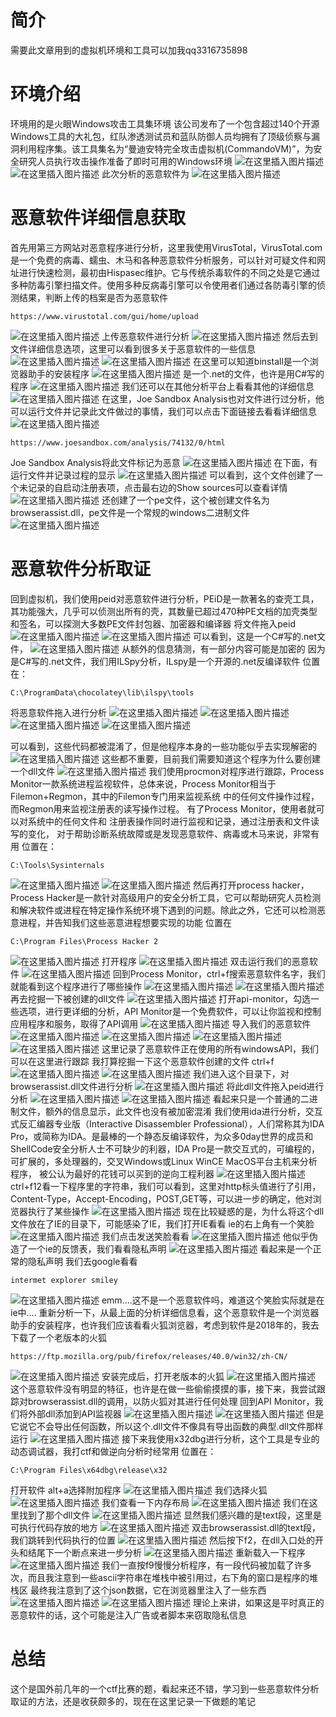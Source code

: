 ﻿# 简介
需要此文章用到的虚拟机环境和工具可以加我qq3316735898
# 环境介绍
环境用的是火眼Windows攻击工具集环境
该公司发布了一个包含超过140个开源Windows工具的大礼包，红队渗透测试员和蓝队防御人员均拥有了顶级侦察与漏洞利用程序集。该工具集名为“曼迪安特完全攻击虚拟机(CommandoVM)”，为安全研究人员执行攻击操作准备了即时可用的Windows环境
![在这里插入图片描述](https://img-blog.csdnimg.cn/7ef8a63c28014dc1b66a2b59cabb0e23.png)
![在这里插入图片描述](https://img-blog.csdnimg.cn/bf78164776b04907985ffe1f79a7a2b0.png)
此次分析的恶意软件为
![在这里插入图片描述](https://img-blog.csdnimg.cn/ee0396e80f2943a291d3bdc0e048b065.png)
# 恶意软件详细信息获取
首先用第三方网站对恶意程序进行分析，这里我使用VirusTotal，VirusTotal.com是一个免费的病毒、蠕虫、木马和各种恶意软件分析服务，可以针对可疑文件和网址进行快速检测，最初由Hispasec维护。它与传统杀毒软件的不同之处是它通过多种防毒引擎扫描文件。使用多种反病毒引擎可以令使用者们通过各防毒引擎的侦测结果，判断上传的档案是否为恶意软件
```
https://www.virustotal.com/gui/home/upload
```
![在这里插入图片描述](https://img-blog.csdnimg.cn/492aa0ae512c4f0ebcc9e05012f2309a.png)
上传恶意软件进行分析
![在这里插入图片描述](https://img-blog.csdnimg.cn/a677bddf3be54122b04832dd0914849b.png)
然后去到文件详细信息选项，这里可以看到很多关于恶意软件的一些信息
![在这里插入图片描述](https://img-blog.csdnimg.cn/869f33e948374b72a677e3b87fdc9551.png)
![在这里插入图片描述](https://img-blog.csdnimg.cn/fa4bdad1dd72475bbae086be54dacf49.png)
在这里可以知道binstall是一个浏览器助手的安装程序
![在这里插入图片描述](https://img-blog.csdnimg.cn/a30a08e8fb99461daaca284d1afffc11.png)
是一个.net的文件，也许是用C#写的程序
![在这里插入图片描述](https://img-blog.csdnimg.cn/c64a9f4273b548549ee9dd36683bf151.png)
我们还可以在其他分析平台上看看其他的详细信息
![在这里插入图片描述](https://img-blog.csdnimg.cn/765025123f0347d1ad144f16f52c852b.png)
在这里，Joe Sandbox Analysis也对文件进行过分析，他可以运行文件并记录此文件做过的事情，我们可以点击下面链接去看看详细信息
![在这里插入图片描述](https://img-blog.csdnimg.cn/c133c2c2413942beb84ac3c1f0bfaf60.png)
```
https://www.joesandbox.com/analysis/74132/0/html
```
Joe Sandbox Analysis将此文件标记为恶意
![在这里插入图片描述](https://img-blog.csdnimg.cn/63e69ee3d7c944638f22eeeb00087475.png)
在下面，有运行文件并记录过程的显示
![在这里插入图片描述](https://img-blog.csdnimg.cn/f23333e6fb004b3d9b5e61a1fb9b7442.png)
可以看到，这个文件创建了一个未记录的自启动注册表项，点击最右边的Show sources可以查看详情
![在这里插入图片描述](https://img-blog.csdnimg.cn/7781fde8b12a48b288d2437b451908b6.png)
还创建了一个pe文件，这个被创建文件名为browserassist.dll，pe文件是一个常规的windows二进制文件
![在这里插入图片描述](https://img-blog.csdnimg.cn/980fb3e05b4a45dd906751e04af689b1.png)
# 恶意软件分析取证
回到虚拟机，我们使用peid对恶意软件进行分析，PEiD是一款著名的查壳工具，其功能强大，几乎可以侦测出所有的壳，其数量已超过470种PE文档的加壳类型和签名，可以探测大多数PE文件封包器、加密器和编译器
将文件拖入peid
![在这里插入图片描述](https://img-blog.csdnimg.cn/7364babbb95b46198157580942480d60.png)
![在这里插入图片描述](https://img-blog.csdnimg.cn/a49110f048db429fb1af1d34f9f20141.png)
可以看到，这是一个C#写的.net文件，
![在这里插入图片描述](https://img-blog.csdnimg.cn/1431c18954be407ebdce8e8ecdf77b3a.png)
从额外的信息猜测，有一部分内容可能是加密的
因为是C#写的.net文件，我们用ILSpy分析，ILspy是一个开源的.net反编译软件
位置在：
```
C:\ProgramData\chocolatey\lib\ilspy\tools
```
将恶意软件拖入进行分析
![在这里插入图片描述](https://img-blog.csdnimg.cn/d6ba7c555b304f7b87d1781f46a71371.png)
![在这里插入图片描述](https://img-blog.csdnimg.cn/45b6a79efe034ddbafeb1b96d6a9616e.png)
![在这里插入图片描述](https://img-blog.csdnimg.cn/f587277989404b67b8e44848953f9b78.png)
![在这里插入图片描述](https://img-blog.csdnimg.cn/6fbbcdf07edd4444be387993ad76f7f7.png)

可以看到，这些代码都被混淆了，但是他程序本身的一些功能似乎去实现解密的
![在这里插入图片描述](https://img-blog.csdnimg.cn/335335a7d1ce456a8f79755a582d4689.png)
这些都不重要，目前我们需要知道这个程序为什么要创建一个dll文件
![在这里插入图片描述](https://img-blog.csdnimg.cn/b270d16c1d43424bad9bea7647d5edcc.png)
我们使用procmon对程序进行跟踪，Process Monitor一款系统进程监视软件，总体来说，Process Monitor相当于Filemon+Regmon，其中的Filemon专门用来监视系统 中的任何文件操作过程，而Regmon用来监视注册表的读写操作过程。 有了Process Monitor，使用者就可以对系统中的任何文件和 注册表操作同时进行监视和记录，通过注册表和文件读写的变化， 对于帮助诊断系统故障或是发现恶意软件、病毒或木马来说，非常有用
位置在：
```
C:\Tools\Sysinternals
```
![在这里插入图片描述](https://img-blog.csdnimg.cn/3e55f9918d954e7ca7e63b15e7d47789.png)
![在这里插入图片描述](https://img-blog.csdnimg.cn/93eb15e0d0884886ac76445d6a334bed.png)
然后再打开process hacker，Process Hacker是一款针对高级用户的安全分析工具，它可以帮助研究人员检测和解决软件或进程在特定操作系统环境下遇到的问题。除此之外，它还可以检测恶意进程，并告知我们这些恶意进程想要实现的功能
位置在
```
C:\Program Files\Process Hacker 2
```
![在这里插入图片描述](https://img-blog.csdnimg.cn/1bd61abd95a74975987aa379d40c592d.png)
打开程序
![在这里插入图片描述](https://img-blog.csdnimg.cn/51a75befceae460895a74c5f8800f509.png)
双击运行我们的恶意软件
![在这里插入图片描述](https://img-blog.csdnimg.cn/5d09d5bb576e4bd48be0d22477aca5bf.png)
回到Process Monitor，ctrl+f搜索恶意软件名字，我们就能看到这个程序进行了哪些操作
![在这里插入图片描述](https://img-blog.csdnimg.cn/96da940e9adb4ba29f556754e87261ae.png)
![在这里插入图片描述](https://img-blog.csdnimg.cn/80218ba34c47457abd4f15c59dccefc3.png)
再去挖掘一下被创建的dll文件
![在这里插入图片描述](https://img-blog.csdnimg.cn/e7d0d2c89d7e4793b552e594857d9f0a.png)
打开api-monitor，勾选一些选项，进行更详细的分析，API Monitor是一个免费软件，可以让你监视和控制应用程序和服务，取得了API调用
![在这里插入图片描述](https://img-blog.csdnimg.cn/a1b7df22e09840c19fade3893ad05a14.png)
导入我们的恶意软件
![在这里插入图片描述](https://img-blog.csdnimg.cn/ce8b44f84c494a1b96397d5ba8d5a955.png)
![在这里插入图片描述](https://img-blog.csdnimg.cn/e110e6179a574d5bbec7068dd7b4881e.png)
![在这里插入图片描述](https://img-blog.csdnimg.cn/7b01a296cacd496fb4fcfe572dd7189a.png)
![在这里插入图片描述](https://img-blog.csdnimg.cn/d5f6a53a1bc44d2c9d1daddf5e1c543f.png)
这里记录了恶意软件正在使用的所有windowsAPI，我们可以在这里进行跟踪
我打算挖掘一下这个恶意软件创建的文件
ctrl+f
![在这里插入图片描述](https://img-blog.csdnimg.cn/a1516aecdd5543cd9400d89b5cb335a5.png)
![在这里插入图片描述](https://img-blog.csdnimg.cn/c989a4b93c594db387540399135d1cfb.png)
我们进入这个目录下，对browserassist.dll文件进行分析
![在这里插入图片描述](https://img-blog.csdnimg.cn/d749d69893e643b6b1fe09a4544c3bf2.png)
将此dll文件拖入peid进行分析
![在这里插入图片描述](https://img-blog.csdnimg.cn/be15b1a6ecda41cdb2b92ec08fdae0e4.png)
![在这里插入图片描述](https://img-blog.csdnimg.cn/31698279ea7841dbb1ea1d0d46a7142e.png)
看起来只是一个普通的二进制文件，额外的信息显示，此文件也没有被加密混淆
我们使用ida进行分析，交互式反汇编器专业版（Interactive Disassembler Professional），人们常称其为IDA Pro，或简称为IDA。是最棒的一个静态反编译软件，为众多0day世界的成员和ShellCode安全分析人士不可缺少的利器，IDA Pro是一款交互式的，可编程的，可扩展的，多处理器的，交叉Windows或Linux WinCE MacOS平台主机来分析程序， 被公认为最好的花钱可以买到的逆向工程利器
![在这里插入图片描述](https://img-blog.csdnimg.cn/dca37dc2b3024390a008f65dfbf8726e.png)
ctrl+f12看一下程序里的字符串，我们可以看到，这里对http标头值进行了引用，Content-Type，Accept-Encoding，POST,GET等，可以进一步的确定，他对浏览器执行了某些操作
![在这里插入图片描述](https://img-blog.csdnimg.cn/95bb8b6a6ddc4af8b130713ec9175caa.png)
现在比较疑惑的是，为什么将这个dll文件放在了IE的目录下，可能感染了IE，我们打开IE看看
ie的右上角有一个笑脸
![在这里插入图片描述](https://img-blog.csdnimg.cn/1c05e41740014107a53d30d1e95e7681.png)
我们点击发送笑脸看看
![在这里插入图片描述](https://img-blog.csdnimg.cn/448b88e53d4c4a3a85bcdd48e50a07aa.png)
他似乎伪造了一个ie的反馈表，我们看看隐私声明
![在这里插入图片描述](https://img-blog.csdnimg.cn/6ef455dc739a4623a451790585476cbf.png)
看起来是一个正常的隐私声明
我们去google看看
```
intermet explorer smiley
```
![在这里插入图片描述](https://img-blog.csdnimg.cn/eda1d5a2fc0f4ba496405b534e3a57b4.png)
emm....这不是一个恶意软件吗，难道这个笑脸实际就是在ie中....
重新分析一下，从最上面的分析详细信息看，这个恶意软件是一个浏览器助手的安装程序，也许我们应该看看火狐浏览器，考虑到软件是2018年的，我去下载了一个老版本的火狐
```
https://ftp.mozilla.org/pub/firefox/releases/40.0/win32/zh-CN/
```
![在这里插入图片描述](https://img-blog.csdnimg.cn/2ed6efe4fed54028afe104a32c69b53c.png)
安装完成后，打开老版本的火狐
![在这里插入图片描述](https://img-blog.csdnimg.cn/c9fd6ee9d173492dad5a5fb0c56b1c0b.png)
这个恶意软件没有明显的特征，也许是在做一些偷偷摸摸的事，接下来，我尝试跟踪对browserassist.dll的调用，以防火狐对其进行任何处理
回到API Monitor，我们将外部dll添加到API监视器
![在这里插入图片描述](https://img-blog.csdnimg.cn/52450db603d64b52936550963726924b.png)
![在这里插入图片描述](https://img-blog.csdnimg.cn/8f8fa749f2124cbe822d27b3987bfa0a.png)
但是它说它不会导出任何函数，所以这个.dll文件不像具有导出函数的典型.dll文件那样运行
![在这里插入图片描述](https://img-blog.csdnimg.cn/7a11e6098b2e4fb4b99ed7fff0706478.png)
接下来我使用x32dbg进行分析，这个工具是专业的动态调试器，我打ctf和做逆向分析时经常用
位置在：
```
C:\Program Files\x64dbg\release\x32
```
打开软件
alt+a选择附加程序
![在这里插入图片描述](https://img-blog.csdnimg.cn/dccd1543ff2f402f8a627050e9e2db94.png)
我们选择火狐
![在这里插入图片描述](https://img-blog.csdnimg.cn/227a21713baa47c19019cad3559e7a06.png)
我们查看一下内存布局
![在这里插入图片描述](https://img-blog.csdnimg.cn/27244d57ed51457d9b3a6cb04a4d2273.png)
我们在这里找到了那个dll文件
![在这里插入图片描述](https://img-blog.csdnimg.cn/02fbe28aedd5419caad56cb31904f198.png)
显然我们感兴趣的是text段，这里是可执行代码存放的地方
![在这里插入图片描述](https://img-blog.csdnimg.cn/3a6606ffbc3b4690893b9542c57432f0.png)
双击browserassist.dll的text段，我们跳转到代码执行的位置
![在这里插入图片描述](https://img-blog.csdnimg.cn/7ea585216b7f4c41a0329652e7f58836.png)
然后按下f2，在dll入口处的开头和结尾下一个断点来进一步分析
![在这里插入图片描述](https://img-blog.csdnimg.cn/ffa292e3e16f464b92c9ca5df01c2950.png)
重新载入一下程序
![在这里插入图片描述](https://img-blog.csdnimg.cn/a2fb252e241b495f8bfa3f2187462ed1.png)
我们一直按f9慢慢分析程序，有一段代码被加载了许多次，而且我注意到一些ascii字符串在堆栈中被引用过，右下角的窗口是程序的堆栈区
最终我注意到了这个json数据，它在浏览器里注入了一些东西
![在这里插入图片描述](https://img-blog.csdnimg.cn/ed49691a38de4095a2a21b6a678bc323.png)
![在这里插入图片描述](https://img-blog.csdnimg.cn/658e9e9c0c384617947429411ba32008.png)
理论上来讲，如果这是平时真正的恶意软件的话，这个可能是注入广告或者脚本来窃取隐私信息
# 总结
这个是国外前几年的一个ctf比赛的题，看起来还不错，学习到一些恶意软件分析取证的方法，还是收获颇多的，现在在这里记录一下做题的笔记





















